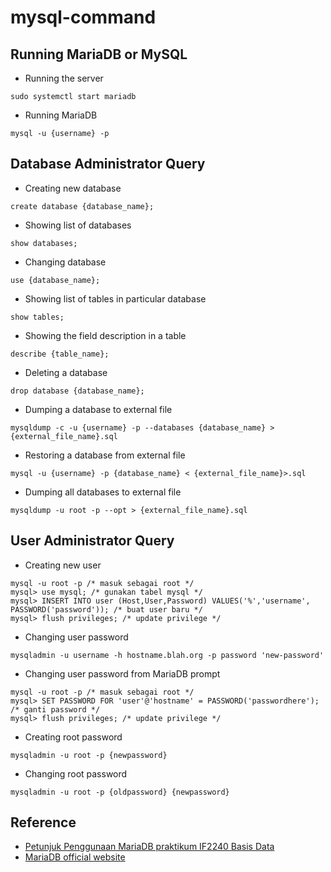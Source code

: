 # mysql-command
## Running MariaDB or MySQL
- Running the server
```
sudo systemctl start mariadb
```
- Running MariaDB
```
mysql -u {username} -p
```
## Database Administrator Query
- Creating new database
```
create database {database_name};
```
- Showing list of databases
```
show databases;
```
- Changing database
```
use {database_name};
```
- Showing list of tables in particular database
```
show tables;
```
- Showing the field description in a table
```
describe {table_name};
```
- Deleting a database
```
drop database {database_name};
```
- Dumping a database to external file
```
mysqldump -c -u {username} -p --databases {database_name} > {external_file_name}.sql
```
- Restoring a database from external file
```
mysql -u {username} -p {database_name} < {external_file_name}>.sql
```
- Dumping all databases to external file
```
mysqldump -u root -p --opt > {external_file_name}.sql
```
## User Administrator Query
- Creating new user
```
mysql -u root -p /* masuk sebagai root */
mysql> use mysql; /* gunakan tabel mysql */
mysql> INSERT INTO user (Host,User,Password) VALUES('%','username', PASSWORD('password')); /* buat user baru */
mysql> flush privileges; /* update privilege */
```
- Changing user password
```
mysqladmin -u username -h hostname.blah.org -p password 'new-password'
```
- Changing user password from MariaDB prompt
```
mysql -u root -p /* masuk sebagai root */
mysql> SET PASSWORD FOR 'user'@'hostname' = PASSWORD('passwordhere'); /* ganti password */
mysql> flush privileges; /* update privilege */

```
- Creating root password
```
mysqladmin -u root -p {newpassword}
```
- Changing root password
```
mysqladmin -u root -p {oldpassword} {newpassword}
```
## Reference
- [Petunjuk Penggunaan MariaDB praktikum IF2240 Basis Data](https://docs.google.com/document/d/1iHsNyRs8g3MXBfe8pDkpPhHUCu636ZMkdyE_eFVtCFQ/edit#)
- [MariaDB official website](https://mariadb.com/)
